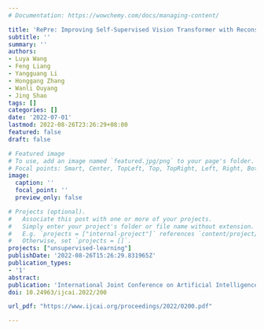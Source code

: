```yaml
---
# Documentation: https://wowchemy.com/docs/managing-content/

title: 'RePre: Improving Self-Supervised Vision Transformer with Reconstructive Pre-training'
subtitle: ''
summary: ''
authors:
- Luya Wang
- Feng Liang
- Yangguang Li
- Honggang Zhang
- Wanli Ouyang
- Jing Shao
tags: []
categories: []
date: '2022-07-01'
lastmod: 2022-08-26T23:26:29+08:00
featured: false
draft: false

# Featured image
# To use, add an image named `featured.jpg/png` to your page's folder.
# Focal points: Smart, Center, TopLeft, Top, TopRight, Left, Right, BottomLeft, Bottom, BottomRight.
image:
  caption: ''
  focal_point: ''
  preview_only: false

# Projects (optional).
#   Associate this post with one or more of your projects.
#   Simply enter your project's folder or file name without extension.
#   E.g. `projects = ["internal-project"]` references `content/project/deep-learning/index.md`.
#   Otherwise, set `projects = []`.
projects: ["unsupervised-learning"]
publishDate: '2022-08-26T15:26:29.831965Z'
publication_types:
- '1'
abstract: 
publication: 'International Joint Conference on Artificial Intelligence (**IJCAI**), 2022'
doi: 10.24963/ijcai.2022/200

url_pdf: "https://www.ijcai.org/proceedings/2022/0200.pdf"

---
```

